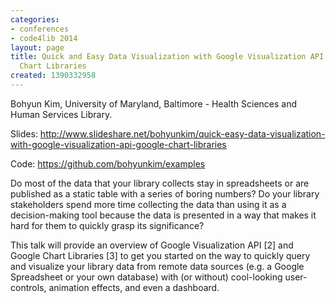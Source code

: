 ```yaml
---
categories:
- conferences
- code4lib 2014
layout: page
title: Quick and Easy Data Visualization with Google Visualization API and Google
  Chart Libraries
created: 1390332958
---
```

Bohyun Kim, University of Maryland, Baltimore - Health Sciences and Human Services Library.

Slides: <a href="http://www.slideshare.net/bohyunkim/quick-easy-data-visualization-with-google-visualization-api-google-chart-libraries">http://www.slideshare.net/bohyunkim/quick-easy-data-visualization-with-google-visualization-api-google-chart-libraries</a>

Code: <a href="https://github.com/bohyunkim/examples">https://github.com/bohyunkim/examples</a>

Do most of the data that your library collects stay in spreadsheets or are published as a static table with a series of boring numbers? Do your library stakeholders spend more time collecting the data than using it as a decision-making tool because the data is presented in a way that makes it hard for them to quickly grasp its significance?

This talk will provide an overview of Google Visualization API [2] and Google Chart Libraries [3] to get you started on the way to quickly query and visualize your library data from remote data sources (e.g. a Google Spreadsheet or your own database) with (or without) cool-looking user-controls, animation effects, and even a dashboard.
